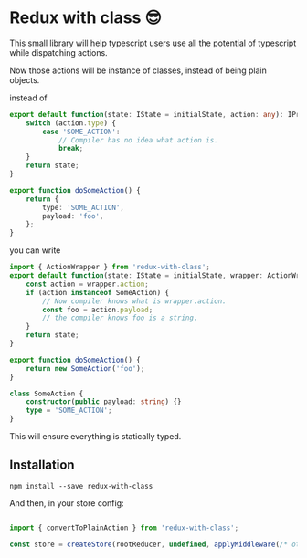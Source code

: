 # Redux with class :sunglasses:

This small library will help typescript users use all the potential of typescript while dispatching actions.

Now those actions will be instance of classes, instead of being plain objects.

instead of
```typescript
export default function(state: IState = initialState, action: any): IProfileState {
    switch (action.type) {
        case 'SOME_ACTION':
            // Compiler has no idea what action is.
            break;
    }
    return state;
}

export function doSomeAction() {
    return {
        type: 'SOME_ACTION',
        payload: 'foo',
    };
}
```

you can write 

```typescript
import { ActionWrapper } from 'redux-with-class';
export default function(state: IState = initialState, wrapper: ActionWrapper): IProfileState {
    const action = wrapper.action;
    if (action instanceof SomeAction) {
        // Now compiler knows what is wrapper.action.
        const foo = action.payload;
        // the compiler knows foo is a string.
    }
    return state;
}

export function doSomeAction() {
    return new SomeAction('foo');
}

class SomeAction {
    constructor(public payload: string) {}
    type = 'SOME_ACTION';
}
```

This will ensure everything is statically typed.

## Installation

`npm install --save redux-with-class`

And then, in your store config:

```typescript

import { convertToPlainAction } from 'redux-with-class';

const store = createStore(rootReducer, undefined, applyMiddleware(/* other middlewares here */ convertToPlainAction));
```
